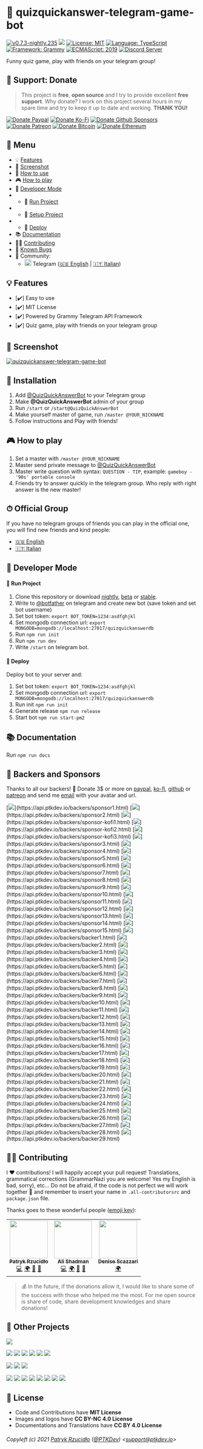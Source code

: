# 🤖 quizquickanswer-telegram-game-bot

<!-- all-shields/header-badges:START -->

[![v0.7.3-nightly.235](https://img.shields.io/badge/version-v0.7.3--nightly.235-lightgray.svg?style=flat&logo=)](https://github.com/ptkdev/quizquickanswer-telegram-game-bot/blob/main/CHANGELOG.md) [![](https://img.shields.io/npm/v/@ptkdev/quizquickanswer-telegram-game-bot?color=CC3534&logo=npm)](https://www.npmjs.com/package/@ptkdev/quizquickanswer-telegram-game-bot) [![License: MIT](https://img.shields.io/badge/license-MIT-brightgreen.svg?style=flat&logo=license)](https://github.com/ptkdev/quizquickanswer-telegram-game-bot/blob/main/LICENSE.md) [![Language: TypeScript](https://img.shields.io/badge/language-typescript-blue.svg?style=flat&logo=typescript)](https://www.typescriptlang.org/) [![Framework: Grammy](https://img.shields.io/badge/powered%20by-grammy-009dca.svg?style=flat&logo=telegram)](https://grammy.dev/) [![ECMAScript: 2019](https://img.shields.io/badge/ES-9-F7DF1E.svg?style=flat&logo=javascript)](https://github.com/tc39/ecma262) [![Discord Server](https://discordapp.com/api/guilds/383373985666301975/embed.png)](https://discord.ptkdev.io)

<!-- all-shields/header-badges:END -->

Funny quiz game, play with friends on your telegram group!

## 🎁 Support: Donate

> This project is **free**, **open source** and I try to provide excellent **free support**. Why donate? I work on this project several hours in my spare time and try to keep it up to date and working. **THANK YOU!**

<!-- all-shields/sponsors-badges:START -->

[![Donate Paypal](https://img.shields.io/badge/donate-paypal-005EA6.svg?style=for-the-badge&logo=paypal)](https://www.paypal.me/ptkdev) [![Donate Ko-Fi](https://img.shields.io/badge/donate-ko--fi-29abe0.svg?style=for-the-badge&logo=ko-fi)](https://ko-fi.com/ptkdev) [![Donate Github Sponsors](https://img.shields.io/badge/donate-sponsors-ea4aaa.svg?style=for-the-badge&logo=github)](https://github.com/sponsors/ptkdev) [![Donate Patreon](https://img.shields.io/badge/donate-patreon-F87668.svg?style=for-the-badge&logo=patreon)](https://www.patreon.com/join/ptkdev) [![Donate Bitcoin](https://img.shields.io/badge/BTC-35jQmZCy4nsxoMM3QPFrnZePDVhdKaHMRH-E38B29.svg?style=flat-square&logo=bitcoin)](https://ptk.dev/img/icons/menu/bitcoin_wallet.png) [![Donate Ethereum](https://img.shields.io/badge/ETH-0x8b8171661bEb032828e82baBb0B5B98Ba8fBEBFc-4E8EE9.svg?style=flat-square&logo=ethereum)](https://ptk.dev/img/icons/menu/ethereum_wallet.png)

<!-- all-shields/sponsors-badges:END -->

## 📎 Menu

-   💡 [Features](#-features)
-   👔 [Screenshot](#-screenshot)
-   🚀 [How to use](#-installation)
-   🎮 [How to play](#-how-to-play)
-   🔨 [Developer Mode](#-developer-mode)
-   -   🏁 [Run Project](#-run-project)
-   -   💾 [Setup Project](#-setup-project)
-   -   🚀 [Deploy](#-deploy)
-   📚 [Documentation](#-documentation)
-   👨‍💻 [Contributing](#-contributing)
-   🐛 [Known Bugs](https://github.com/ptkdev/quizquickanswer-telegram-game-bot/issues?q=is%3Aopen+is%3Aissue+label%3Abug)
-   🍻 Community:
    -   <img src="https://raw.githubusercontent.com/ptkdev/quizquickanswer-telegram-game-bot/main/.github/assets/social_telegram.png" height="18px"> Telegram ([🇬🇧 English](https://t.me/QuizQuickAnswerGroup) | [🇮🇹 Italian](https://t.me/QuizQuickAnswerGroupITA))

## 💡 Features

-   [✔️] Easy to use
-   [✔️] MIT License
-   [✔️] Powered by Grammy Telegram API Framework
-   [✔️] Quiz game, play with friends on your telegram group

## 👔 Screenshot

[![quizquickanswer-telegram-game-bot](https://raw.githubusercontent.com/ptkdev/quizquickanswer-telegram-game-bot/main/.github/assets/screenshot.png)](https://raw.githubusercontent.com/ptkdev/quizquickanswer-telegram-game-bot/main/.github/assets/screenshot.png)

## 🚀 Installation

1. Add [@QuizQuickAnswerBot](https://t.me/QuizQuickAnswerBot) to your Telegram group
2. Make **@QuizQuickAnswerBot** admin of your group
3. Run `/start` or `/start@QuizQuickAnswerBot`
4. Make yourself master of game, run `/master @YOUR_NICKNAME`
5. Follow instructions and Play with friends!

## 🎮 How to play

1. Set a master with `/master @YOUR_NICKNAME`
2. Master send private message to [@QuizQuickAnswerBot](https://t.me/QuizQuickAnswerBot)
3. Master write question with syntax: `QUESTION - TIP`, example: `gameboy - '90s' portable console`
4. Friends try to answer quickly in the telegram group. Who reply with right answer is the new master!

## ⏱ Official Group

If you have no telegram groups of friends you can play in the official one, you will find new friends and kind people:

-   [🇬🇧 English](https://t.me/QuizQuickAnswerGroup)
-   [🇮🇹 Italian](https://t.me/QuizQuickAnswerGroupITA)

## 🔨 Developer Mode

#### 🏁 Run Project

1. Clone this repository or download [nightly](https://github.com/ptkdev/quizquickanswer-telegram-game-bot/archive/nightly.zip), [beta](https://github.com/ptkdev/quizquickanswer-telegram-game-bot/archive/beta.zip) or [stable](https://github.com/ptkdev/quizquickanswer-telegram-game-bot/archive/main.zip).
2. Write to [@botfather](https://t.me/botfather) on telegram and create new bot (save token and set bot username)
3. Set bot token: `export BOT_TOKEN=1234:asdfghjkl`
4. Set mongodb connection url: `export MONGODB=mongodb://localhost:27017/quizquickanswerdb`
5. Run `npm run init`
6. Run `npm run dev`
7. Write `/start` on telegram bot.

#### 🚀 Deploy

Deploy bot to your server and:

1. Set bot token: `export BOT_TOKEN=1234:asdfghjkl`
2. Set mongodb connection url: `export MONGODB=mongodb://localhost:27017/quizquickanswerdb`
3. Run init `npm run init`
4. Generate release `npm run release`
5. Start bot `npm run start-pm2`

## 📚 Documentation

Run `npm run docs`

## 👑 Backers and Sponsors

Thanks to all our backers! 🙏 Donate 3$ or more on [paypal](https://www.paypal.me/ptkdev), [ko-fi](https://ko-fi.com/ptkdev), [github](https://github.com/sponsors/ptkdev) or [patreon](https://www.patreon.com/join/ptkdev) and send me [email](mailto:support@ptkdev.io) with your avatar and url.

[![](https://api.ptkdev.io/backers/sponsor1.png?)](https://api.ptkdev.io/backers/sponsor1.html) [![](https://api.ptkdev.io/backers/sponsor2.png?)](https://api.ptkdev.io/backers/sponsor2.html) [![](https://api.ptkdev.io/backers/sponsor-kofi1.png?)](https://api.ptkdev.io/backers/sponsor-kofi1.html) [![](https://api.ptkdev.io/backers/sponsor-kofi2.png?)](https://api.ptkdev.io/backers/sponsor-kofi2.html) [![](https://api.ptkdev.io/backers/sponsor-kofi3.png?)](https://api.ptkdev.io/backers/sponsor-kofi3.html) [![](https://api.ptkdev.io/backers/sponsor3.png?)](https://api.ptkdev.io/backers/sponsor3.html) [![](https://api.ptkdev.io/backers/sponsor4.png?)](https://api.ptkdev.io/backers/sponsor4.html) [![](https://api.ptkdev.io/backers/sponsor5.png?)](https://api.ptkdev.io/backers/sponsor5.html) [![](https://api.ptkdev.io/backers/sponsor6.png?)](https://api.ptkdev.io/backers/sponsor6.html) [![](https://api.ptkdev.io/backers/sponsor7.png?)](https://api.ptkdev.io/backers/sponsor7.html) [![](https://api.ptkdev.io/backers/sponsor8.png?)](https://api.ptkdev.io/backers/sponsor8.html) [![](https://api.ptkdev.io/backers/sponsor9.png?)](https://api.ptkdev.io/backers/sponsor9.html) [![](https://api.ptkdev.io/backers/sponsor10.png?)](https://api.ptkdev.io/backers/sponsor10.html) [![](https://api.ptkdev.io/backers/sponsor11.png?)](https://api.ptkdev.io/backers/sponsor11.html) [![](https://api.ptkdev.io/backers/sponsor12.png?)](https://api.ptkdev.io/backers/sponsor12.html) [![](https://api.ptkdev.io/backers/sponsor13.png?)](https://api.ptkdev.io/backers/sponsor13.html) [![](https://api.ptkdev.io/backers/sponsor14.png?)](https://api.ptkdev.io/backers/sponsor14.html) [![](https://api.ptkdev.io/backers/sponsor15.png?)](https://api.ptkdev.io/backers/sponsor15.html) [![](https://api.ptkdev.io/backers/backer1.png?)](https://api.ptkdev.io/backers/backer1.html) [![](https://api.ptkdev.io/backers/backer2.png?)](https://api.ptkdev.io/backers/backer2.html) [![](https://api.ptkdev.io/backers/backer3.png?)](https://api.ptkdev.io/backers/backer3.html) [![](https://api.ptkdev.io/backers/backer4.png?)](https://api.ptkdev.io/backers/backer4.html) [![](https://api.ptkdev.io/backers/backer5.png?)](https://api.ptkdev.io/backers/backer5.html) [![](https://api.ptkdev.io/backers/backer6.png?)](https://api.ptkdev.io/backers/backer6.html) [![](https://api.ptkdev.io/backers/backer7.png?)](https://api.ptkdev.io/backers/backer7.html) [![](https://api.ptkdev.io/backers/backer8.png?)](https://api.ptkdev.io/backers/backer8.html) [![](https://api.ptkdev.io/backers/backer9.png?)](https://api.ptkdev.io/backers/backer9.html) [![](https://api.ptkdev.io/backers/backer10.png?)](https://api.ptkdev.io/backers/backer10.html) [![](https://api.ptkdev.io/backers/backer11.png?)](https://api.ptkdev.io/backers/backer11.html) [![](https://api.ptkdev.io/backers/backer12.png?)](https://api.ptkdev.io/backers/backer12.html) [![](https://api.ptkdev.io/backers/backer13.png?)](https://api.ptkdev.io/backers/backer13.html) [![](https://api.ptkdev.io/backers/backer14.png?)](https://api.ptkdev.io/backers/backer14.html) [![](https://api.ptkdev.io/backers/backer15.png?)](https://api.ptkdev.io/backers/backer15.html) [![](https://api.ptkdev.io/backers/backer16.png?)](https://api.ptkdev.io/backers/backer16.html) [![](https://api.ptkdev.io/backers/backer17.png?)](https://api.ptkdev.io/backers/backer17.html) [![](https://api.ptkdev.io/backers/backer18.png?)](https://api.ptkdev.io/backers/backer18.html) [![](https://api.ptkdev.io/backers/backer19.png?)](https://api.ptkdev.io/backers/backer19.html) [![](https://api.ptkdev.io/backers/backer20.png?)](https://api.ptkdev.io/backers/backer20.html) [![](https://api.ptkdev.io/backers/backer21.png?)](https://api.ptkdev.io/backers/backer21.html) [![](https://api.ptkdev.io/backers/backer22.png?)](https://api.ptkdev.io/backers/backer22.html) [![](https://api.ptkdev.io/backers/backer23.png?)](https://api.ptkdev.io/backers/backer23.html) [![](https://api.ptkdev.io/backers/backer24.png?)](https://api.ptkdev.io/backers/backer24.html) [![](https://api.ptkdev.io/backers/backer25.png?)](https://api.ptkdev.io/backers/backer25.html) [![](https://api.ptkdev.io/backers/backer26.png?)](https://api.ptkdev.io/backers/backer26.html) [![](https://api.ptkdev.io/backers/backer27.png?)](https://api.ptkdev.io/backers/backer27.html) [![](https://api.ptkdev.io/backers/backer28.png?)](https://api.ptkdev.io/backers/backer28.html) [![](https://api.ptkdev.io/backers/backer29.png?)](https://api.ptkdev.io/backers/backer29.html)

## 👨‍💻 Contributing

I ❤️ contributions! I will happily accept your pull request! Translations, grammatical corrections (GrammarNazi you are welcome! Yes my English is bad, sorry), etc... Do not be afraid, if the code is not perfect we will work together 👯 and remember to insert your name in `.all-contributorsrc` and `package.json` file.

Thanks goes to these wonderful people ([emoji key](https://allcontributors.org/docs/en/emoji-key)):

<!-- ALL-CONTRIBUTORS-LIST:START -->
<!-- prettier-ignore-start -->
<!-- markdownlint-disable -->
<table>
  <tr>
    <td align="center"><a href="https://ptk.dev"><img src="https://avatars1.githubusercontent.com/u/442844?v=4?s=100" width="100px;" alt=""/><br /><sub><b>Patryk Rzucidło</b></sub></a><br /><a href="https://github.com/ptkdev/ptkdev/quizquickanswer-telegram-game-bot/commits?author=ptkdev" title="Code">💻</a> <a href="#translation-ptkdev" title="Translation">🌍</a> <a href="https://github.com/ptkdev/ptkdev/quizquickanswer-telegram-game-bot/commits?author=ptkdev" title="Documentation">📖</a> <a href="https://github.com/ptkdev/ptkdev/quizquickanswer-telegram-game-bot/issues?q=author%3Aptkdev" title="Bug reports">🐛</a></td>
    <td align="center"><img src="https://avatars1.githubusercontent.com/u/50172746?v=4?s=100" width="100px;" alt=""/><br /><sub><b>Alì Shadman</b></sub><br /><a href="https://github.com/ptkdev/ptkdev/quizquickanswer-telegram-game-bot/commits?author=AliShadman95" title="Code">💻</a> <a href="#translation-AliShadman95" title="Translation">🌍</a> <a href="https://github.com/ptkdev/ptkdev/quizquickanswer-telegram-game-bot/commits?author=AliShadman95" title="Documentation">📖</a> <a href="https://github.com/ptkdev/ptkdev/quizquickanswer-telegram-game-bot/issues?q=author%3AAliShadman95" title="Bug reports">🐛</a></td>
    <td align="center"><a href="https://instagram.com/den_karina"><img src="https://avatars1.githubusercontent.com/u/91738047?v=4?s=100" width="100px;" alt=""/><br /><sub><b>Denise Scazzari</b></sub></a><br /><a href="#translation-DeniseKarina" title="Translation">🌍</a></td>
  </tr>
</table>

<!-- markdownlint-restore -->
<!-- prettier-ignore-end -->

<!-- ALL-CONTRIBUTORS-LIST:END -->

> 💰 In the future, if the donations allow it, I would like to share some of the success with those who helped me the most. For me open source is share of code, share development knowledges and share donations!

## 🦄 Other Projects

<!-- all-shields/projects-badges1:START -->

[![](https://img.shields.io/badge/%F0%9F%92%BB%20My-Portfolio-3498db.svg?style=flat&logo=)](https://ptk.dev/)

<!-- all-shields/projects-badges1:END -->

<!-- all-shields/projects-badges2:START -->

[![](https://img.shields.io/badge/%F0%9F%A6%92%20Tools-Node%20Logger-9b59b6.svg?style=flat&logo=)](https://github.com/ptkdev/ptkdev-logger) [![](https://img.shields.io/badge/%F0%9F%A6%8C%20Tools-All%20Shields%20CLI-9b59b6.svg?style=flat&logo=)](https://github.com/ptkdev/all-shields-cli) [![](https://img.shields.io/badge/%F0%9F%96%A5%EF%B8%8F%20Tools-Aspect%20Ratio%2021%3A9-9b59b6.svg?style=flat&logo=)](https://github.com/ptkdev/chrome-extension-aspectratio219) [![](https://img.shields.io/badge/%F0%9F%9B%A1%20Tools-Badges%3A%20Available%20on-9b59b6.svg?style=flat&logo=)](https://availableon.badge.ptkdev.io/) [![](https://img.shields.io/badge/%F0%9F%90%BE%20Tools-JSON%20Token%20Replace-9b59b6.svg?style=flat&logo=)](https://github.com/ptkdev/json-token-replace) [![](https://img.shields.io/badge/%F0%9F%90%8D%20Tools-ESLint%3A%20snakecasejs-9b59b6.svg?style=flat&logo=)](https://github.com/ptkdev/eslint-plugin-snakecasejs)

<!-- all-shields/projects-badges2:END -->

<!-- all-shields/projects-badges3:START -->

[![](https://img.shields.io/badge/%F0%9F%93%B8%20WebComponent-Instagram%20Widget-e74c3c.svg?style=flat&logo=)](https://github.com/ptkdev-components/webcomponent-instagram-widget) [![](https://img.shields.io/badge/%F0%9F%91%91%20WebComponent-My%20Patreon%20Box-e74c3c.svg?style=flat&logo=)](https://github.com/ptkdev-components/webcomponent-patreon-box) [![](https://img.shields.io/badge/%F0%9F%8F%9E%20WebComponent-Carousel%20Slideshow-e74c3c.svg?style=flat&logo=)](https://github.com/ptkdev-components/webcomponent-carousel-slideshow)

<!-- all-shields/projects-badges3:END -->

<!-- all-shields/projects-badges4:START -->

[![](https://img.shields.io/badge/%F0%9F%8E%A8%20Themes-VSCode-f1c40f.svg?style=flat&logo=)](https://github.com/ptkdev/vscode-theme-dark-blood) [![](https://img.shields.io/badge/%F0%9F%93%9A%20Bot-GameBookChat-34495e.svg?style=flat&logo=)](https://t.me/gamebookchatbot) [![](https://img.shields.io/badge/%F0%9F%91%94%20Boilerplate-Svelte-f368e0.svg?style=flat&logo=)](https://github.com/ptkdev?q=svelte) [![](https://img.shields.io/badge/%F0%9F%91%94%20Boilerplate-WebComponents-f368e0.svg?style=flat&logo=)](https://github.com/ptkdev?q=webcomponent) [![](https://img.shields.io/badge/%F0%9F%91%94%20Boilerplate-BOT-f368e0.svg?style=flat&logo=)](https://github.com/ptkdev?q=bot) [![](https://img.shields.io/badge/%F0%9F%91%94%20Boilerplate-Node-f368e0.svg?style=flat&logo=)](https://github.com/ptkdev?q=node) [![](https://img.shields.io/badge/%F0%9F%92%85%20App-Me%20in%20Gifs-2ecc71.svg?style=flat&logo=)](https://meingifs.pics/) [![](https://img.shields.io/badge/%F0%9F%93%B1%20App-Stickers-2ecc71.svg?style=flat&logo=)](https://github.com/ptkdev/ptkdev-stickers#-install-free)

<!-- all-shields/projects-badges4:END -->

## 💫 License

-   Code and Contributions have **MIT License**
-   Images and logos have **CC BY-NC 4.0 License**
-   Documentations and Translations have **CC BY 4.0 License**

###### Copyleft (c) 2021 [Patryk Rzucidło](https://ptk.dev) ([@PTKDev](https://twitter.com/ptkdev)) <[support@ptkdev.io](mailto:support@ptkdev.io)>

